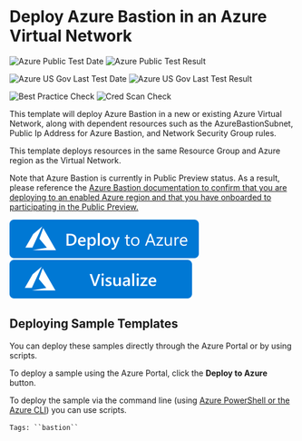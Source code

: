 # Deploy Azure Bastion in an Azure Virtual Network

![Azure Public Test Date](https://azurequickstartsservice.blob.core.windows.net/badges/101-azure-bastion/PublicLastTestDate.svg)
![Azure Public Test Result](https://azurequickstartsservice.blob.core.windows.net/badges/101-azure-bastion/PublicDeployment.svg)

![Azure US Gov Last Test Date](https://azurequickstartsservice.blob.core.windows.net/badges/101-azure-bastion/FairfaxLastTestDate.svg)
![Azure US Gov Last Test Result](https://azurequickstartsservice.blob.core.windows.net/badges/101-azure-bastion/FairfaxDeployment.svg)

![Best Practice Check](https://azurequickstartsservice.blob.core.windows.net/badges/101-azure-bastion/BestPracticeResult.svg)
![Cred Scan Check](https://azurequickstartsservice.blob.core.windows.net/badges/101-azure-bastion/CredScanResult.svg)

This template will deploy Azure Bastion in a new or existing Azure Virtual
Network, along with dependent resources such as the AzureBastionSubnet, Public
Ip Address for Azure Bastion, and Network Security Group rules.

This template deploys resources in the same Resource Group and Azure region as
the Virtual Network.

Note that Azure Bastion is currently in Public Preview status. As a result,
please reference the
<a href="https://docs.microsoft.com/en-us/azure/bastion/bastion-overview" target="_blank">Azure
Bastion documentation to confirm that you are deploying to an enabled Azure
region and that you have onboarded to participating in the Public Preview.

[![Deploy To Azure](https://raw.githubusercontent.com/Azure/azure-quickstart-templates/master/1-CONTRIBUTION-GUIDE/images/deploytoazure.svg?sanitize=true)]("https://portal.azure.com/#create/Microsoft.Template/uri/https%3A%2F%2Fraw.githubusercontent.com%2FAzure%2Fazure-quickstart-templates%2Fmaster%2F101-azure-bastion%2Fazuredeploy.json")
[![Visualize](https://raw.githubusercontent.com/Azure/azure-quickstart-templates/master/1-CONTRIBUTION-GUIDE/images/visualizebutton.svg?sanitize=true)]("http://armviz.io/#/?load=https%3A%2F%2Fraw.githubusercontent.com%2FAzure%2Fazure-quickstart-templates%2Fmaster%2F101-azure-bastion%2Fazuredeploy.json")

## Deploying Sample Templates

You can deploy these samples directly through the Azure Portal or by using
scripts.

To deploy a sample using the Azure Portal, click the **Deploy to Azure** button.

To deploy the sample via the command line (using [Azure PowerShell or the Azure
CLI](https://azure.microsoft.com/en-us/downloads/)) you can use scripts.

```
Tags: ``bastion``
```
